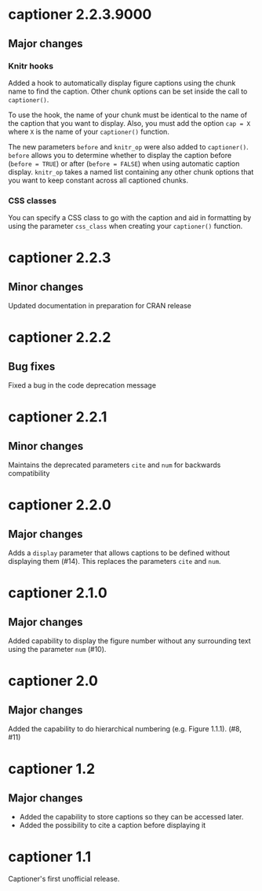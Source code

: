 # captioner 2.2.3.9000

## Major changes

### Knitr hooks

Added a hook to automatically display figure captions using the chunk name
to find the caption.  Other chunk options can be set inside the call to
`captioner()`.

To use the hook, the name of your chunk must be identical to the name of the
caption that you want to display.  Also, you must add the option `cap = X`
where `X` is the name of your `captioner()` function.

The new parameters `before` and `knitr_op` were also added to `captioner()`.
`before` allows you to determine whether to display the caption before
(`before = TRUE`) or after (`before = FALSE`) when using automatic caption
display. `knitr_op` takes a named list containing any other chunk options that
you want to keep constant across all captioned chunks.

### CSS classes

You can specify a CSS class to go with the caption and aid in formatting by
using the parameter `css_class` when creating your `captioner()` function.

# captioner 2.2.3

## Minor changes

Updated documentation in preparation for CRAN release

# captioner 2.2.2

## Bug fixes

Fixed a bug in the code deprecation message

# captioner 2.2.1

## Minor changes

Maintains the deprecated parameters `cite` and `num` for backwards compatibility

# captioner 2.2.0

## Major changes

Adds a `display` parameter that allows captions to be defined without displaying them (#14).  This replaces the parameters `cite` and `num`.

# captioner 2.1.0

## Major changes

Added capability to display the figure number without any surrounding text using the parameter `num` (#10).

# captioner 2.0

## Major changes

Added the capability to do hierarchical numbering (e.g. Figure 1.1.1). (#8, #11)

# captioner 1.2

## Major changes

* Added the capability to store captions so they can be accessed later.
* Added the possibility to cite a caption before displaying it

# captioner 1.1

Captioner's first unofficial release.